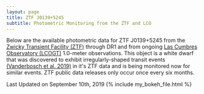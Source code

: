 ```yaml
---
layout: page
title: ZTF J0139+5245 
subtitle: Photometric Monitoring from the ZTF and LCO
---
```


Below are the available photometric data for ZTF J0139+5245 from the [Zwicky Transient Facility (ZTF)](https://www.ztf.caltech.edu/) through DR1 and from ongoing [Las Cumbres Observatory (LCOGT)](https://lco.global/) 1.0-meter observations.  This object is a white dwarf that was discovered to exhibit irregularly-shaped transit events [(Vanderbosch et al. 2019)](https://ui.adsabs.harvard.edu/abs/2019arXiv190809839V/abstract) in it's ZTF data and is being monitored now for similar events.  ZTF public data releases only occur once every six months.

Last Updated on September 10th, 2019
{% include my_bokeh_file.html %}
